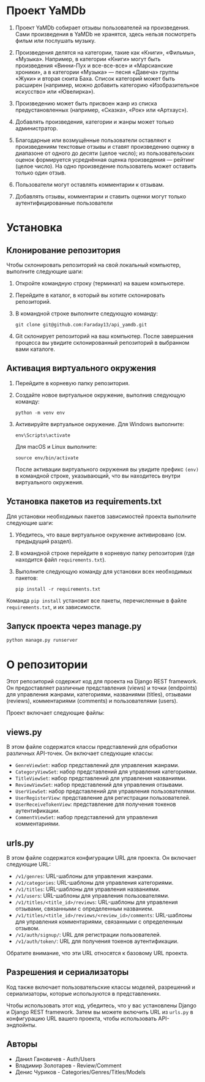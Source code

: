 # Проект YaMDb

1. Проект YaMDb собирает отзывы пользователей на произведения. Сами произведения в YaMDb не хранятся, здесь нельзя посмотреть фильм или послушать музыку.

2. Произведения делятся на категории, такие как «Книги», «Фильмы», «Музыка». Например, в категории «Книги» могут быть произведения «Винни-Пух и все-все-все» и «Марсианские хроники», а в категории «Музыка» — песня «Давеча» группы «Жуки» и вторая сюита Баха. Список категорий может быть расширен (например, можно добавить категорию «Изобразительное искусство» или «Ювелирка»). 
3. Произведению может быть присвоен жанр из списка предустановленных (например, «Сказка», «Рок» или «Артхаус»).
4. Добавлять произведения, категории и жанры может только администратор.
5. Благодарные или возмущённые пользователи оставляют к произведениям текстовые отзывы и ставят произведению оценку в диапазоне от одного до десяти (целое число); из пользовательских оценок формируется усреднённая оценка произведения — рейтинг (целое число). На одно произведение пользователь может оставить только один отзыв.
6. Пользователи могут оставлять комментарии к отзывам.
7. Добавлять отзывы, комментарии и ставить оценки могут только аутентифицированные пользователи

# Установка

## Клонирование репозитория

Чтобы склонировать репозиторий на свой локальный компьютер, выполните следующие шаги:

1. Откройте командную строку (терминал) на вашем компьютере.
2. Перейдите в каталог, в который вы хотите склонировать репозиторий.
3. В командной строке выполните следующую команду:

   ```
   git clone git@github.com:Faraday13/api_yamdb.git
   ```

4. Git склонирует репозиторий на ваш компьютер. После завершения процесса вы увидите склонированный репозиторий в выбранном вами каталоге.

## Активация виртуального окружения

1. Перейдите в корневую папку репозитория.
2. Создайте новое виртуальное окружение, выполнив следующую команду:

   ```
   python -m venv env
   ```

3. Активируйте виртуальное окружение. Для Windows выполните:

   ```
   env\Scripts\activate
   ```

   Для macOS и Linux выполните:

   ```
   source env/bin/activate
   ```

   После активации виртуального окружения вы увидите префикс `(env)` в командной строке, указывающий, что вы находитесь внутри виртуального окружения.

## Установка пакетов из requirements.txt

Для установки необходимых пакетов зависимостей проекта выполните следующие шаги:

1. Убедитесь, что ваше виртуальное окружение активировано (см. предыдущий раздел).
2. В командной строке перейдите в корневую папку репозитория (где находится файл `requirements.txt`).
3. Выполните следующую команду для установки всех необходимых пакетов:

   ```
   pip install -r requirements.txt
   ```

Команда `pip install` установит все пакеты, перечисленные в файле `requirements.txt`, и их зависимости.

## Запуск проекта через manage.py

   ```
   python manage.py runserver
   ```
   
# О репозитории

Этот репозиторий содержит код для проекта на Django REST framework. Он предоставляет различные представления (views) и точки (endpoints) для управления жанрами, категориями, названиями (titles), отзывами (reviews), комментариями (comments) и пользователями (users). 

Проект включает следующие файлы:

## views.py

В этом файле содержатся классы представлений для обработки различных API-точек. Он включает следующие классы:

- `GenreViewSet`: набор представлений для управления жанрами.
- `CategoryViewSet`: набор представлений для управления категориями.
- `TitleViewSet`: набор представлений для управления названиями.
- `ReviewViewSet`: набор представлений для управления отзывами.
- `UserViewSet`: набор представлений для управления пользователями.
- `UserRegisterView`: представление для регистрации пользователей.
- `UserReceiveTokenView`: представление для получения токенов аутентификации.
- `CommentViewSet`: набор представлений для управления комментариями.

## urls.py

В этом файле содержатся конфигурации URL для проекта. Он включает следующие URL:

- `/v1/genres`: URL-шаблоны для управления жанрами.
- `/v1/categories`: URL-шаблоны для управления категориями.
- `/v1/titles`: URL-шаблоны для управления названиями.
- `/v1/users`: URL-шаблоны для управления пользователями.
- `/v1/titles/<title_id>/reviews`: URL-шаблоны для управления отзывами, связанными с определенным названием.
- `/v1/titles/<title_id>/reviews/<review_id>/comments`: URL-шаблоны для управления комментариями, связанными с определенным отзывом.
- `/v1/auth/signup/`: URL для регистрации пользователей.
- `/v1/auth/token/`: URL для получения токенов аутентификации.

Обратите внимание, что эти URL относятся к базовому URL проекта.

## Разрешения и сериализаторы

Код также включает пользовательские классы моделей, разрешений и сериализаторы, которые используются в представлениях. 

Чтобы использовать этот код, убедитесь, что у вас установлены Django и Django REST framework. Затем вы можете включить URL из `urls.py` в конфигурацию URL вашего проекта, чтобы использовать API-эндпойнты.

## Авторы
- Данил Гановичев - Auth/Users
- Владимир Золотарев - Review/Comment
- Денис Чуриков  - Categories/Genres/Titles/Models
